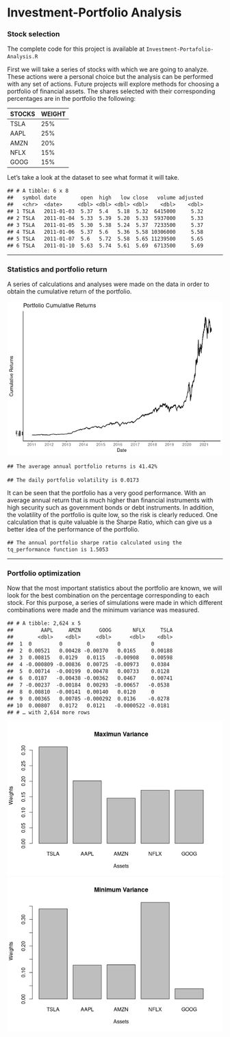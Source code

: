 
<!-- README.md is generated from README.Rmd. Please edit that file -->

# Investment-Portfolio Analysis

### Stock selection

The complete code for this project is available at
`Investment-Portafolio-Analysis.R`

First we will take a series of stocks with which we are going to
analyze. These actions were a personal choice but the analysis can be
performed with any set of actions. Future projects will explore methods
for choosing a portfolio of financial assets. The shares selected with
their corresponding percentages are in the portfolio the following:

| STOCKS | WEIGHT |
|--------|--------|
| TSLA   | 25%    |
| AAPL   | 25%    |
| AMZN   | 20%    |
| NFLX   | 15%    |
| GOOG   | 15%    |

Let’s take a look at the dataset to see what format it will take.

    ## # A tibble: 6 x 8
    ##   symbol date        open  high   low close   volume adjusted
    ##   <chr>  <date>     <dbl> <dbl> <dbl> <dbl>    <dbl>    <dbl>
    ## 1 TSLA   2011-01-03  5.37  5.4   5.18  5.32  6415000     5.32
    ## 2 TSLA   2011-01-04  5.33  5.39  5.20  5.33  5937000     5.33
    ## 3 TSLA   2011-01-05  5.30  5.38  5.24  5.37  7233500     5.37
    ## 4 TSLA   2011-01-06  5.37  5.6   5.36  5.58 10306000     5.58
    ## 5 TSLA   2011-01-07  5.6   5.72  5.58  5.65 11239500     5.65
    ## 6 TSLA   2011-01-10  5.63  5.74  5.61  5.69  6713500     5.69

------------------------------------------------------------------------

### Statistics and portfolio return

A series of calculations and analyses were made on the data in order to
obtain the cumulative return of the portfolio.

![](README_files/figure-gfm/pressure-1.png)<!-- -->

    ## The average annual portfolio returns is 41.42%

    ## The daily portfolio volatility is 0.0173

It can be seen that the portfolio has a very good performance. With an
average annual return that is much higher than financial instruments
with high security such as government bonds or debt instruments. In
addition, the volatility of the portfolio is quite low, so the risk is
clearly reduced. One calculation that is quite valuable is the Sharpe
Ratio, which can give us a better idea of the performance of the
portfolio.

    ## The annual portfolio sharpe ratio calculated using the tq_performance function is 1.5053

------------------------------------------------------------------------

### Portfolio optimization

Now that the most important statistics about the portfolio are known, we
will look for the best combination on the percentage corresponding to
each stock. For this purpose, a series of simulations were made in which
different combinations were made and the minimum variance was measured.

    ## # A tibble: 2,624 x 5
    ##         AAPL     AMZN      GOOG       NFLX     TSLA
    ##        <dbl>    <dbl>     <dbl>      <dbl>    <dbl>
    ##  1  0         0        0         0          0      
    ##  2  0.00521   0.00428 -0.00370   0.0165     0.00188
    ##  3  0.00815   0.0129   0.0115   -0.00908    0.00598
    ##  4 -0.000809 -0.00836  0.00725  -0.00973    0.0384 
    ##  5  0.00714  -0.00199  0.00478   0.00733    0.0128 
    ##  6  0.0187   -0.00438 -0.00362   0.0467     0.00741
    ##  7 -0.00237  -0.00184  0.00293  -0.00657   -0.0538 
    ##  8  0.00810  -0.00141  0.00140   0.0120     0      
    ##  9  0.00365   0.00785 -0.000292  0.0136    -0.0278 
    ## 10  0.00807   0.0172   0.0121   -0.0000522 -0.0181 
    ## # … with 2,614 more rows

![](README_files/figure-gfm/unnamed-chunk-4-1.png)<!-- -->![](README_files/figure-gfm/unnamed-chunk-4-2.png)<!-- -->
